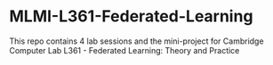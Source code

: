 # MLMI-L361-Federated-Learning
This repo contains 4 lab sessions and the mini-project for Cambridge Computer Lab L361 - Federated Learning: Theory and Practice

